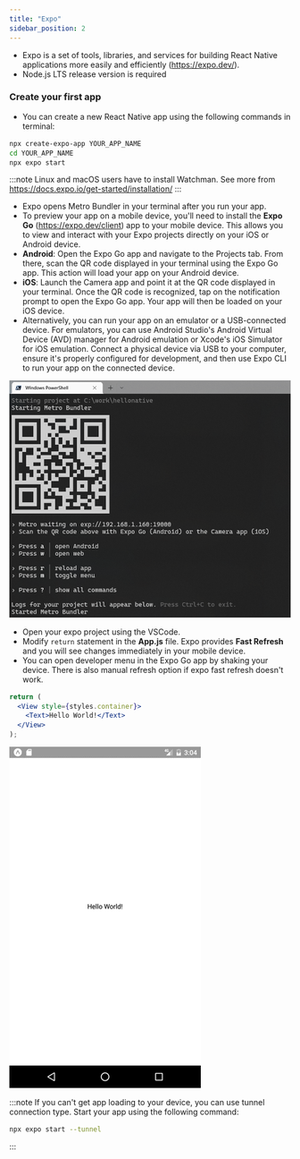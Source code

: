 ```yaml
---
title: "Expo"
sidebar_position: 2
---
```

- Expo is a set of tools, libraries, and services for building React Native applications more easily and efficiently (https://expo.dev/).
- Node.js LTS release version is required

### Create your first app
- You can create a new React Native app using the following commands in terminal:
```bash
npx create-expo-app YOUR_APP_NAME
cd YOUR_APP_NAME
npx expo start
```

:::note 
Linux and macOS users have to install Watchman. See more from https://docs.expo.io/get-started/installation/
:::
- Expo opens Metro Bundler in your terminal after you run your app.
- To preview your app on a mobile device, you'll need to install the **Expo Go** (https://expo.dev/client) app to your mobile device. This allows you to view and interact with your Expo projects directly on your iOS or Android device.
- **Android**: Open the Expo Go app and navigate to the Projects tab. From there, scan the QR code displayed in your terminal using the Expo Go app. This action will load your app on your Android device.
- **iOS**: Launch the Camera app and point it at the QR code displayed in your terminal. Once the QR code is recognized, tap on the notification prompt to open the Expo Go app. Your app will then be loaded on your iOS device.
- Alternatively, you can run your app on an emulator or a USB-connected device. For emulators, you can use Android Studio's Android Virtual Device (AVD) manager for Android emulation or Xcode's iOS Simulator for iOS emulation. Connect a physical device via USB to your computer, ensure it's properly configured for development, and then use Expo CLI to run your app on the connected device.

![w:600 bg right](img/expo.png)

- Open your expo project using the VSCode.
- Modify `return` statement in the **App.js** file. Expo provides **Fast Refresh** and you will see changes immediately in your mobile device.
- You can open developer menu in the Expo Go app by shaking your device. There is also manual refresh option if expo fast refresh doesn't work.

```jsx
return (
  <View style={styles.container}>
    <Text>Hello World!</Text>
  </View>
);
```

![w:300 bg right](img/hello.png)

:::note
If you can't get app loading to your device, you can use tunnel connection type. Start your app using the following command:

```bash
npx expo start --tunnel
```
:::